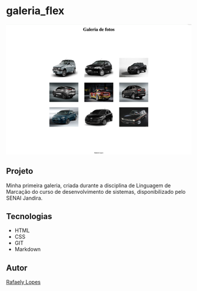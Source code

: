 # galeria_flex

![](./preview.png)

## Projeto
Minha primeira galeria, criada durante a disciplina de Linguagem de Marcação do curso de desenvolvimento de sistemas, disponibilizado pelo SENAI Jandira.

## Tecnologias 
* HTML
* CSS
* GIT
* Markdown

## Autor 
[Rafaely Lopes](https://www.linkedin.com/in/rafaelylopess)
